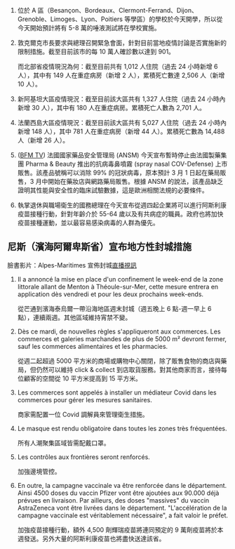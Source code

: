 1. 位於 A 區（Besançon、Bordeaux、Clermont-Ferrand、Dijon、Grenoble、Limoges、Lyon、Poitiers 等學區）的學校於今天開學，所以從今天開始預計將有 5-8 萬的唾液測試將在學校實施。
1. 敦克爾克市長要求與總理召開緊急會面，針對目前當地疫情討論是否實施新的限制措施。截至目前該市的每 10 萬人確診數以達到 901。

   而北部省疫情現況為何：截至目前共有 1,012 人住院（過去 24 小時新增 6 人），其中有 149 人在重症病房（新增 2 人），累積死亡數達 2,506 人（新增 10 人）。
1. 新阿基坦大區疫情現況：截至目前該大區共有 1,327 人住院（過去 24 小時內新增 30 人），其中有 180 人在重症病房。累積死亡人數為 2,701 人。
1. 法蘭西島大區疫情現況：截至目前該大區共有 5,027 人住院（過去 24 小時內新增 148 人），其中 781 人在重症病房（新增 44 人）。累積死亡數為 14,488 人（新增 26 人）。
1. ([BFM TV](http://bit.ly/3aITg5j)) 法國國家藥品安全管理局 (ANSM) 今天宣布暫時停止由法國製藥集團 Pharma & Beauty 推出的抗病毒鼻噴霧 (spray nasal COV-Defense) 上市販售。該產品號稱可以消除 99% 的冠狀病毒，原本預計 3 月 1 日起在藥局販售，3 月中開始在藥妝店與網路藥局販售。根據 ANSM 的說法，該產品缺乏證明其性能與安全性的臨床試驗數據，這是歐洲相關法規的必要條件。
1. 執掌退休與職場衛生的國務總理在今天宣布從週四起企業將可以進行阿斯利康疫苗接種行動，針對年齡介於 55-64 歲以及有共病症的職員。政府也將加快疫苗接種運動，並以最容易感染病毒的人群為優先。

## 尼斯（濱海阿爾卑斯省）宣布地方性封城措施

臉書影片：Alpes-Maritimes 宣佈封城[直播視訊](https://www.facebook.com/groups/279746385504501/permalink/2388666781279107/)

1. Il a annoncé la mise en place d'un confinement le week-end de la zone littorale allant de Menton à Théoule-sur-Mer, cette mesure entrera en application dès vendredi et pour les deux prochains week-ends.
   
   從芒通到濱海泰烏爾一帶沿海地區週末封城（週五晚上 6 點-週一早上 6 點），連續兩週。其他區域維持宵禁不變。
1. Dès ce mardi, de nouvelles règles s'appliqueront aux commerces. Les commerces et galeries marchandes de plus de 5000 m² devront fermer, sauf les commerces alimentaires et les pharmacies.
   
   從週二起超過 5000 平方米的商場或購物中心關閉，除了販售食物的商店與藥局，但仍然可以維持 click & collect 到店取貨服務。對其他商家而言，接待每位顧客的空間從 10 平方米提高到 15 平方米。
1. Les commerces sont appelés à installer un médiateur Covid dans les commerces pour gérer les mesures sanitaires.
   
   商家需配置一位 Covid 調解員來管理衛生措施。
1. Le masque est rendu obligatoire dans toutes les zones très fréquentées.
   
   所有人潮聚集區域皆需配戴口罩。
1. Les contrôles aux frontières seront renforcés.
   
   加強邊境管控。
1. En outre, la campagne vaccinale va être renforcée dans le département. Ainsi 4500 doses du vaccin Pfizer vont être ajoutées aux 90.000 déjà prévues en livraison. Par ailleurs, des doses "massives" du vaccin AstraZeneca vont être livrées dans le département. "L'accélération de la campagne vaccinale est véritablement nécessaire", a fait valoir le préfet.
   
   加強疫苗接種行動，額外 4,500 劑輝瑞疫苗將連同預定的 9 萬劑疫苗將於本週發送。另外大量的阿斯利康疫苗也將盡快送達該省。